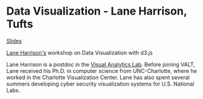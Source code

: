 **Data Visualization - Lane Harrison, Tufts**
===================

[Slides](http://goo.gl/ro4wqB)

[Lane Harrison's](http://codementum.org/) workshop on Data Visualization with d3.js

Lane Harrison is a postdoc in the [Visual Analytics Lab](http://valt.cs.tufts.edu/). Before joining VALT, Lane received his Ph.D. in computer science from UNC-Charlotte, where he worked in the Charlotte Visualization Center. Lane has also spent several summers developing cyber security visualization systems for U.S. National Labs.